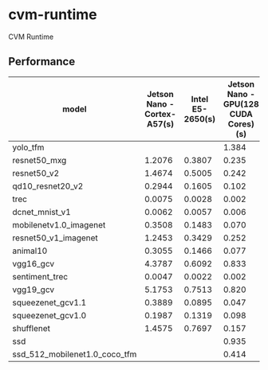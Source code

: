 # cvm-runtime
CVM Runtime



## Performance

model|  Jetson Nano \- Cortex\-A57(s) | Intel E5\-2650(s) |  Jetson Nano \- GPU(128 CUDA Cores)(s) | 1080Ti(3584 CUDA Cores)(s)
-|-|-|-|-
yolo_tfm | | | 1.384 | 0.056
resnet50_mxg | 1.2076| 0.3807| 0.235 | 0.011
resnet50_v2 |1.4674| 0.5005 | 0.242 | 0.013
qd10_resnet20_v2|0.2944|0.1605 | 0.102 | 0.012
trec | 0.0075| 0.0028 | 0.002 | 0.001
dcnet_mnist_v1|0.0062|0.0057 | 0.006 | 0.001
mobilenetv1.0_imagenet|0.3508| 0.1483| 0.070  | 0.003
resnet50_v1_imagenet|1.2453| 0.3429 | 0.252 | 0.011
animal10 | 0.3055 | 0.1466 | 0.077 | 0.012
vgg16_gcv|4.3787| 0.6092 | 0.833 | 0.020
sentiment_trec|0.0047| 0.0022 |  0.002 | 0.001
vgg19_gcv|5.1753| 0.7513 | 0.820 | 0.023
squeezenet_gcv1.1|0.3889| 0.0895 |  0.047 | 0.004
squeezenet_gcv1.0|0.1987| 0.1319 | 0.098 | 0.005
shufflenet|1.4575| 0.7697 | 0.157 | 0.007
ssd| | |0.935 | 0.035
ssd_512_mobilenet1.0_coco_tfm| | | 0.414 | 0.026
